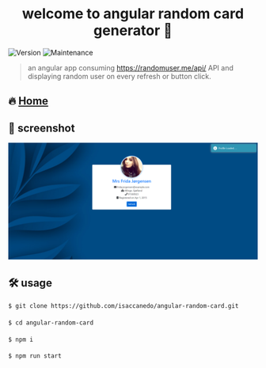 <h1 align="center">welcome to angular random card generator 👋</h1>
<p>
  <img alt="Version" src="https://img.shields.io/badge/version-1.0.0-blue.svg?cacheSeconds=2592000" />
  <img alt="Maintenance" src="https://img.shields.io/badge/Maintained-yes-blue.svg" />
</p>

> an angular app consuming <https://randomuser.me/api/> API and displaying random user on every refresh or button click.

## 🔥 [Home](https://isaccanedo.github.io/angular-random-card/)

## 📸 screenshot
![demo](./src/assets/demo.png)

## 🛠 usage

```sh
$ git clone https://github.com/isaccanedo/angular-random-card.git

$ cd angular-random-card

$ npm i

$ npm run start
```
